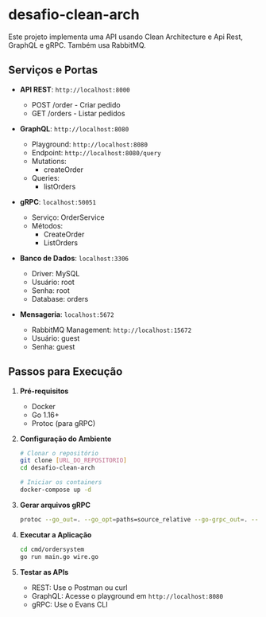 # desafio-clean-arch

Este projeto implementa uma API usando Clean Architecture e Api Rest, GraphQL e gRPC. Também usa RabbitMQ.

## Serviços e Portas

- **API REST**: `http://localhost:8000`
  - POST /order - Criar pedido
  - GET /orders - Listar pedidos

- **GraphQL**: `http://localhost:8080`
  - Playground: `http://localhost:8080`
  - Endpoint: `http://localhost:8080/query`
  - Mutations:
    - createOrder
  - Queries:
    - listOrders

- **gRPC**: `localhost:50051`
  - Serviço: OrderService
  - Métodos:
    - CreateOrder
    - ListOrders

- **Banco de Dados**: `localhost:3306`
  - Driver: MySQL
  - Usuário: root
  - Senha: root
  - Database: orders

- **Mensageria**: `localhost:5672`
  - RabbitMQ Management: `http://localhost:15672`
  - Usuário: guest
  - Senha: guest

## Passos para Execução

1. **Pré-requisitos**
   - Docker
   - Go 1.16+
   - Protoc (para gRPC)

2. **Configuração do Ambiente**
   ```bash
   # Clonar o repositório
   git clone [URL_DO_REPOSITORIO]
   cd desafio-clean-arch

   # Iniciar os containers
   docker-compose up -d
   ```

3. **Gerar arquivos gRPC**
   ```bash
   protoc --go_out=. --go_opt=paths=source_relative --go-grpc_out=. --go-grpc_opt=paths=source_relative proto/order.proto
   ```

4. **Executar a Aplicação**
   ```bash
   cd cmd/ordersystem
   go run main.go wire.go
   ```

5. **Testar as APIs**
   - REST: Use o Postman ou curl
   - GraphQL: Acesse o playground em `http://localhost:8080`
   - gRPC: Use o Evans CLI